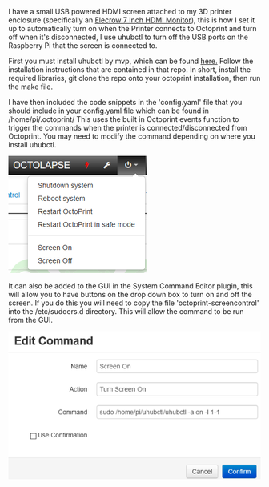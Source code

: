 I have a small USB powered HDMI screen attached to my 3D printer enclosure (specifically an [Elecrow 7 Inch HDMI Monitor](https://www.amazon.co.uk/Elecrow-Monitor-Display-1024X600-Raspberry/dp/B076J8ZWFF/ref=sr_1_5?keywords=elecrow&qid=1557441569&s=gateway&sr=8-5)), this is how I set it up to automatically turn on when the Printer connects to Octoprint and turn off when it's disconnected, I use uhubctl to turn off the USB ports on the Raspberry Pi that the screen is connected to.

First you must install uhubctl by mvp, which can be found [here.](https://github.com/mvp/uhubctl) Follow the installation instructions that are contained in that repo. In short, install the required libraries, git clone the repo onto your octoprint installation, then run the make file. 

I have then included the code snippets in the 'config.yaml' file that you should include in your config.yaml file which can be found in /home/pi/.octoprint/ This uses the built in Octoprint events function to trigger the commands when the printer is connected/disconnected from Octoprint. You may need to modify the command depending on where you install uhubctl.

![GUI image](/images/GUIbuttons.png)

It can also be added to the GUI in the System Command Editor plugin, this will allow you to have buttons on the drop down box to turn on and off the screen. If you do this you will need to copy the file 'octoprint-screencontrol' into the /etc/sudoers.d directory. This will allow the command to be run from the GUI. 

![Edit command box](/images/editcommand.png)
